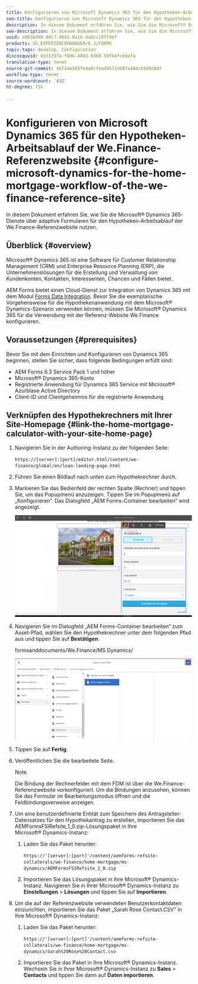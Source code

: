 ```yaml
---
title: Konfigurieren von Microsoft Dynamics 365 für den Hypotheken-Arbeitsablauf der We.Finance-Referenzwebsite
seo-title: Konfigurieren von Microsoft Dynamics 365 für den Hypotheken-Arbeitsablauf der We.Finance-Referenzwebsite
description: In diesem Dokument erfahren Sie, wie Sie die Microsoft® Dynamics 365-Dienste über adaptive Formularen für den Hypotheken-Arbeitsablauf der We.Finance-Referenzwebsite nutzen.
seo-description: In diesem Dokument erfahren Sie, wie Sie die Microsoft® Dynamics 365-Dienste über adaptive Formularen für den Hypotheken-Arbeitsablauf der We.Finance-Referenzwebsite nutzen.
uuid: a0656d90-84c7-46d1-9a16-dadcc19ff9ef
products: SG_EXPERIENCEMANAGER/6.3/FORMS
topic-tags: develop, Configuration
discoiquuid: 6b31397a-fb06-4043-9368-59fb4fce8afa
translation-type: tm+mt
source-git-commit: 46f2ae565fe4a8cfea49572eb87a489cb5d9ebd7
workflow-type: tm+mt
source-wordcount: '432'
ht-degree: 75%

---
```



# Konfigurieren von Microsoft Dynamics 365 für den Hypotheken-Arbeitsablauf der We.Finance-Referenzwebsite {#configure-microsoft-dynamics-for-the-home-mortgage-workflow-of-the-we-finance-reference-site}

In diesem Dokument erfahren Sie, wie Sie die Microsoft® Dynamics 365-Dienste über adaptive Formularen für den Hypotheken-Arbeitsablauf der We.Finance-Referenzwebsite nutzen.

## Überblick {#overview}

Microsoft® Dynamics 365 ist eine Software für Customer Relationship Management (CRM) und Enterprise Resource Planning (ERP), die Unternehmenslösungen für die Erstellung und Verwaltung von Kundenkonten, Kontakten, Interessenten, Chancen und Fällen bietet.

AEM Forms bietet einen Cloud-Dienst zur Integration von Dynamics 365 mit dem Modul [Forms Data Integration](/help/forms/using/data-integration.md). Bevor Sie die exemplarische Vorgehensweise für die Hypothekenanwendung mit dem Microsoft® Dynamics-Szenario verwenden können, müssen Sie Microsoft® Dynamics 365 für die Verwendung mit der Referenz-Website We.Finance konfigurieren.

## Voraussetzungen {#prerequisites}

Bevor Sie mit dem Einrichten und Konfigurieren von Dynamics 365 beginnen, stellen Sie sicher, dass folgende Bedingungen erfüllt sind:

* AEM Forms 6.3 Service Pack 1 und höher
* Microsoft® Dynamics 365-Konto
* Registrierte Anwendung für Dynamics 365 Service mit Microsoft® Azurblase Active Directory
* Client-ID und Clientgeheimnis für die registrierte Anwendung

## Verknüpfen des Hypothekrechners mit Ihrer Site-Homepage {#link-the-home-mortgage-calculator-with-your-site-home-page}

1. Navigieren Sie in der Authoring-Instanz zu der folgenden Seite:

   `https://[server]:[port]/editor.html/content/we-finance/global/en/loan-landing-page.html`

1. Führen Sie einen Bildlauf nach unten zum Hypothekrechner durch.
1. Markieren Sie das Bedienfeld der rechten Spalte (Rechner) und tippen Sie, um das Popupmenü anzuzeigen. Tippen Sie im Popupmenü auf „Konfigurieren“. Das Dialogfeld „AEM Forms-Container bearbeiten“ wird angezeigt.

   ![calculateConfigurationPanel](assets/calculatorconfigurepanel.png)

1. Navigieren Sie im Dialogfeld „AEM Forms-Container bearbeiten“ zum Asset-Pfad, wählen Sie den Hypothekrechner unter dem folgenden Pfad aus und tippen Sie auf **Bestätigen**:

   formsanddocuments/We.Finance/MS Dynamics/

   ![selectassetpath](assets/selectassetpath.png)

1. Tippen Sie auf **Fertig**.
1. Veröffentlichen Sie die bearbeitete Seite.

   >[!NOTE]
   >
   >Die Bindung der Rechnerfelder mit dem FDM ist über die We.Finance-Referenzwebsite vorkonfiguriert. Um die Bindungen anzusehen, können Sie das Formular im Bearbeitungsmodus öffnen und die Feldbindungsverweise anzeigen.

1. Um eine benutzerdefinierte Entität zum Speichern des Antragsteller-Datensatzes für den Hypothekantrag zu erstellen, importieren Sie das AEMFormsFSIRefsite_1_0.zip-Lösungspaket in Ihre Microsoft® Dynamics-Instanz:

   1. Laden Sie das Paket herunter:

      `https://'[server]:[port]'/content/aemforms-refsite-collaterals/we-finance/home-mortgage/ms-dynamics/AEMFormsFSIRefsite_1_0.zip`

   1. Importieren Sie das Lösungspaket in Ihre Microsoft® Dynamics-Instanz. Navigieren Sie in Ihrer Microsoft® Dynamics-Instanz zu **Einstellungen** > **Lösungen** und tippen Sie auf **Importieren**.

1. Um die auf der Referenzwebsite verwendeten Benutzerkontaktdaten einzurichten, importieren Sie das Paket „Sarah Rose Contact.CSV“ in Ihre Microsoft® Dynamics-Instanz:

   1. Laden Sie das Paket herunter:

      `https://'[server]:[port]'/content/aemforms-refsite-collaterals/we-finance/home-mortgage/ms-dynamics/Sarah%20Rose%20Contact.csv`

   1. Importieren Sie das Paket in Ihre Microsoft® Dynamics-Instanz. Wechseln Sie in Ihrer Microsoft® Dynamics-Instanz zu **Sales** > **Contacts** und tippen Sie dann auf **Daten importieren**.

